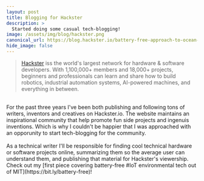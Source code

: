 ```yaml
---
layout: post
title: Blogging for Hackster
description: >
  Started doing some casual tech-blogging!
image: /assets/img/blog/hackster.png
canonical_url: https://blog.hackster.io/battery-free-approach-to-ocean-internet-of-things-df5581ff4a1b
hide_image: false
---
```


> [Hackster](https://www.hackster.io/) iss the world's largest network for hardware & software developers. With 1,100,000+ members and 18,000+ projects, beginners and professionals can learn and share how to build robotics, industrial automation systems, AI-powered machines, and everything in between.
<br>
For the past three years I've been both publishing and following tons of writers, inventors and creatives on Hackster.io. The website maintains an inspirational community that help promote fun side projects and ingenuis inventions. Which is why I couldn't be happier that I was approached with an opporunity to start tech-blogging for the community.<br>
<br>
As a technical writer I'll be responsible for finding cool technical hardware or software projects online, summarizing them so the average user can understand them, and publishing that material for Hackster's viewership.
<br>
Check out my [first piece covering battery-free #IoT environmental tech out of MIT](https://bit.ly/battery-free)!
<br>
